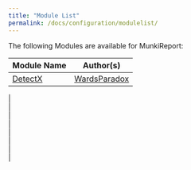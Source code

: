 ```yaml
---
title: "Module List"
permalink: /docs/configuration/modulelist/
---
```

The following Modules are available for MunkiReport:

Module Name  | Author(s)  
--|--
[DetectX](../../modules/detectx)  | [WardsParadox](https://www.github.com/WardsParadox)   
  |  
  |  
  |  
  |  
  |  
  |  
  |  
  |  

